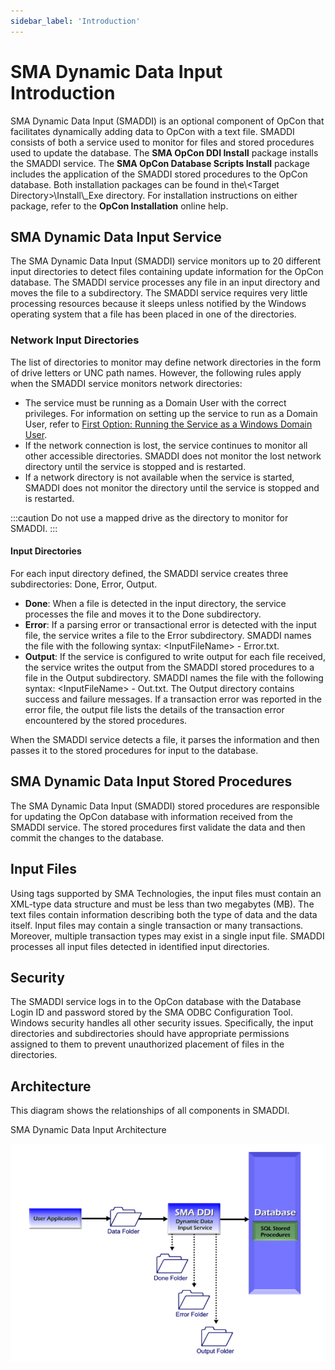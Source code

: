 ```yaml
---
sidebar_label: 'Introduction'
---
```


# SMA Dynamic Data Input Introduction

SMA Dynamic Data Input (SMADDI) is an optional component of
OpCon that facilitates dynamically adding
data to OpCon with a text file. SMADDI
consists of both a service used to monitor for files and stored
procedures used to update the database. The **SMA OpCon DDI Install**
package installs the SMADDI service. The **SMA OpCon Database Scripts
Install** package includes the application of the SMADDI stored
procedures to the OpCon database. Both
installation packages can be found in the\\<Target Directory\>\\Install\\\_Exe directory. For installation
instructions on either package, refer to the **OpCon Installation**
online help.

## SMA Dynamic Data Input Service

The SMA Dynamic Data Input (SMADDI) service monitors up to 20 different
input directories to detect files containing update information for the
OpCon database. The SMADDI service processes
any file in an input directory and moves the file to a subdirectory. The
SMADDI service requires very little processing resources because it
sleeps unless notified by the Windows operating system that a file has
been placed in one of the directories.

### Network Input Directories

The list of directories to monitor may define network directories in the
form of drive letters or UNC path names. However, the following rules
apply when the SMADDI service monitors network directories:

- The service must be running as a Domain User with the correct
    privileges. For information on setting up the service to run as a
    Domain User, refer to [First Option: Running the Service as a     Windows Domain User](Configuration.md#First).
- If the network connection is lost, the service continues to monitor
    all other accessible directories. SMADDI does not monitor the lost
    network directory until the service is stopped and is restarted.
- If a network directory is not available when the service is started,
    SMADDI does not monitor the directory until the service is stopped
    and is restarted.

:::caution
Do not use a mapped drive as the directory to monitor for SMADDI.
:::

#### Input Directories

For each input directory defined, the SMADDI service creates three
subdirectories: Done, Error, Output.

- **Done**: When a file is detected in the input directory, the
    service processes the file and moves it to the Done subdirectory.
- **Error**: If a parsing error or transactional error is detected
    with the input file, the service writes a file to the Error
    subdirectory. SMADDI names the file with the following syntax:
    \<InputFileName\> - Error.txt.
- **Output**: If the service is configured to write output for each
    file received, the service writes the output from the SMADDI stored
    procedures to a file in the Output subdirectory. SMADDI names the
    file with the following syntax: \<InputFileName\> - Out.txt. The
    Output directory contains success and failure messages. If a
    transaction error was reported in the error file, the output file
    lists the details of the transaction error encountered by the stored
    procedures.

When the SMADDI service detects a file, it parses the information and
then passes it to the stored procedures for input to the database.

## SMA Dynamic Data Input Stored Procedures

The SMA Dynamic Data Input (SMADDI) stored procedures are responsible
for updating the OpCon database with
information received from the SMADDI service. The stored procedures
first validate the data and then commit the changes to the database.

## Input Files

Using tags supported by SMA Technologies, the input files must contain an XML-type data structure and must be less
than two megabytes (MB). The text files contain information describing
both the type of data and the data itself. Input files may contain a
single transaction or many transactions. Moreover, multiple transaction
types may exist in a single input file. SMADDI processes all input files
detected in identified input directories.

## Security

The SMADDI service logs in to the OpCon
database with the Database Login ID and password stored by the SMA ODBC
Configuration Tool. Windows security handles all other security issues.
Specifically, the input directories and subdirectories should have
appropriate permissions assigned to them to prevent unauthorized
placement of files in the directories.

## Architecture

This diagram shows the relationships of all components in SMADDI.

SMA Dynamic Data Input Architecture

![SMA Dynamic Data Input Architecture](../../Resources/Images/Utilities/SDDIarch.png "SMA Dynamic Data Input Architecture")
